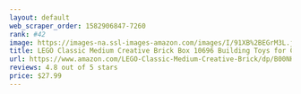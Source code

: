 ```yaml
---
layout: default 
﻿web_scraper_order: 1582906847-7260
rank: #42
image: https://images-na.ssl-images-amazon.com/images/I/91XB%2BEGrM3L.jpg
title: LEGO Classic Medium Creative Brick Box 10696 Building Toys for Creative Play; Kids Creative Kit…
url: https://www.amazon.com/LEGO-Classic-Medium-Creative-Brick/dp/B00NHQFA1I/ref=zg_mw_toys-and-games_42?_encoding=UTF8&psc=1&refRID=CQ1QRMJJW1ED0E69BGRT
reviews: 4.8 out of 5 stars
price: $27.99 
---
```

